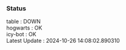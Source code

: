### Status


table : DOWN  
hogwarts : OK  
icy-bot : OK  
Latest Update : 2024-10-26 14:08:02.890310
